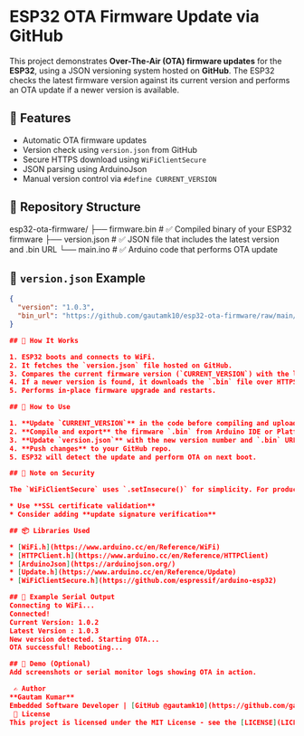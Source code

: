 
# ESP32 OTA Firmware Update via GitHub

This project demonstrates **Over-The-Air (OTA) firmware updates** for the **ESP32**, using a JSON versioning system hosted on **GitHub**. The ESP32 checks the latest firmware version against its current version and performs an OTA update if a newer version is available.

## 🔧 Features
- Automatic OTA firmware updates
- Version check using `version.json` from GitHub
- Secure HTTPS download using `WiFiClientSecure`
- JSON parsing using ArduinoJson
- Manual version control via `#define CURRENT_VERSION`

## 📁 Repository Structure
esp32-ota-firmware/
├── firmware.bin          # ✅ Compiled binary of your ESP32 firmware
├── version.json          # ✅ JSON file that includes the latest version and .bin URL
└── main.ino              # ✅ Arduino code that performs OTA update


## 📄 `version.json` Example
```json
{
  "version": "1.0.3",
  "bin_url": "https://github.com/gautamk10/esp32-ota-firmware/raw/main/firmware.bin"
}

## 🔌 How It Works

1. ESP32 boots and connects to WiFi.
2. It fetches the `version.json` file hosted on GitHub.
3. Compares the current firmware version (`CURRENT_VERSION`) with the latest version from the JSON.
4. If a newer version is found, it downloads the `.bin` file over HTTPS.
5. Performs in-place firmware upgrade and restarts.

## 📝 How to Use

1. **Update `CURRENT_VERSION`** in the code before compiling and uploading to your ESP32.
2. **Compile and export** the firmware `.bin` from Arduino IDE or PlatformIO.
3. **Update `version.json`** with the new version number and `.bin` URL.
4. **Push changes** to your GitHub repo.
5. ESP32 will detect the update and perform OTA on next boot.

## 🔐 Note on Security

The `WiFiClientSecure` uses `.setInsecure()` for simplicity. For production use:

* Use **SSL certificate validation**
* Consider adding **update signature verification**

## 📦 Libraries Used

* [WiFi.h](https://www.arduino.cc/en/Reference/WiFi)
* [HTTPClient.h](https://www.arduino.cc/en/Reference/HTTPClient)
* [ArduinoJson](https://arduinojson.org/)
* [Update.h](https://www.arduino.cc/en/Reference/Update)
* [WiFiClientSecure.h](https://github.com/espressif/arduino-esp32)

## 🧪 Example Serial Output
Connecting to WiFi...
Connected!
Current Version: 1.0.2
Latest Version : 1.0.3
New version detected. Starting OTA...
OTA successful! Rebooting...

## 📸 Demo (Optional)
Add screenshots or serial monitor logs showing OTA in action.

 ✍️ Author
**Gautam Kumar**
Embedded Software Developer | [GitHub @gautamk10](https://github.com/gautamk10)
 📜 License
This project is licensed under the MIT License - see the [LICENSE](LICENSE) file for details.


